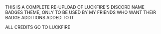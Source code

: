 THIS IS A COMPLETE RE-UPLOAD OF LUCKFIRE'S DISCORD NAME BADGES THEME, ONLY TO BE USED BY MY FRIENDS WHO WANT THEIR BADGE ADDITIONS ADDED TO IT

ALL CREDITS GO TO LUCKFIRE
